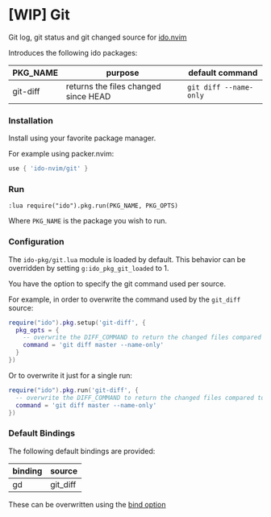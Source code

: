 # [WIP] Git

Git log, git status and git changed source for [ido.nvim](https://github.com/ido-nvim/core)

Introduces the following ido packages:

| PKG_NAME   | purpose                              | default command       |
|------------|--------------------------------------|-----------------------|
| git-diff   | returns the files changed since HEAD | `git diff --name-only`|

### Installation

Install using your favorite package manager.

For example using packer.nvim:

```lua
use { 'ido-nvim/git' }
```

### Run

```vim
:lua require("ido").pkg.run(PKG_NAME, PKG_OPTS)
```

Where `PKG_NAME` is the package you wish to run.

### Configuration

The `ido-pkg/git.lua` module is loaded by default. This behavior can be overridden by setting `g:ido_pkg_git_loaded` to 1.

You have the option to specify the git command used per source.

For example, in order to overwrite the command used by the `git_diff` source:

```lua
require("ido").pkg.setup('git-diff', {
  pkg_opts = {
    -- overwrite the DIFF_COMMAND to return the changed files compared to master branch
    command = 'git diff master --name-only'
  }
})
```

Or to overwrite it just for a single run:

```lua
require("ido").pkg.run('git-diff', {
  -- overwrite the DIFF_COMMAND to return the changed files compared to master branch
  command = 'git diff master --name-only'
})
```

### Default Bindings

The following default bindings are provided:

| binding    | source |
|----------|---------|
| <leader>gd | git_diff |

These can be overwritten using the [bind option](https://github.com/ido-nvim/core/blob/main/wiki/packages.md#pkgbindname-opts)

